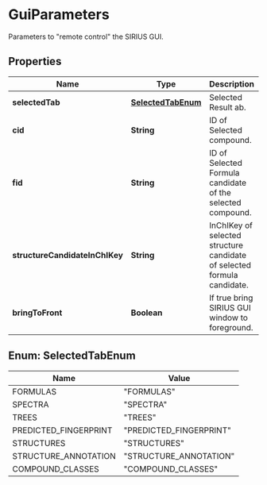 

# GuiParameters

Parameters to \"remote control\" the SIRIUS GUI.

## Properties

| Name | Type | Description | Notes |
|------------ | ------------- | ------------- | -------------|
|**selectedTab** | [**SelectedTabEnum**](#SelectedTabEnum) | Selected Result ab. |  [optional] |
|**cid** | **String** | ID of Selected compound. |  [optional] |
|**fid** | **String** | ID of Selected Formula candidate of the selected compound. |  [optional] |
|**structureCandidateInChIKey** | **String** | InChIKey of selected structure candidate of selected formula candidate. |  [optional] |
|**bringToFront** | **Boolean** | If true bring SIRIUS GUI window to foreground. |  [optional] |



## Enum: SelectedTabEnum

| Name | Value |
|---- | -----|
| FORMULAS | &quot;FORMULAS&quot; |
| SPECTRA | &quot;SPECTRA&quot; |
| TREES | &quot;TREES&quot; |
| PREDICTED_FINGERPRINT | &quot;PREDICTED_FINGERPRINT&quot; |
| STRUCTURES | &quot;STRUCTURES&quot; |
| STRUCTURE_ANNOTATION | &quot;STRUCTURE_ANNOTATION&quot; |
| COMPOUND_CLASSES | &quot;COMPOUND_CLASSES&quot; |



